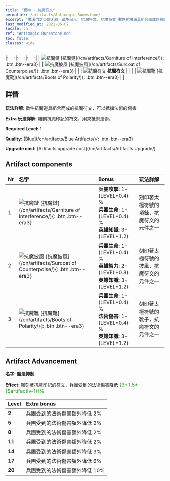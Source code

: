 ```yaml
---
title: "寶物 - 抗魔符文"
permalink: /artifacts/Antimagic Runestone/
excerpt: "魔法门之英雄无敌：战争纪元  抗魔符文. 抗魔符文 數件抗魔道具組合而成的抗魔符文，可以抵擋法術的傷害"
last_modified_at: 2021-06-07
locale: cn
ref: "Antimagic Runestone.md"
toc: false
classes: wide
---
```


  |:---:|:---:|:---:| 
  | ![抗魔鏈](/images/t/artifact_40231.png) [抗魔鏈](/cn/artifacts/Garniture of Interference/){: .btn .btn--era3} |   | ![抗魔披風](/images/t/artifact_40232.png) [抗魔披風](/cn/artifacts/Surcoat of Counterpoise/){: .btn .btn--era3} | 
  |   | ![抗魔符文](/images/t/icon_artifact_23.png) **抗魔符文** |  | 
  |   | ![抗魔靴](/images/t/artifact_40233.png) [抗魔靴](/cn/artifacts/Boots of Polarity/){: .btn .btn--era3} |   | 


## 詳情

 **玩法詳解:** 數件抗魔道具組合而成的抗魔符文，可以抵擋法術的傷害

 **Extra 玩法詳解:** 雕刻抗魔印記的符文，用來抵禦法術。

 **Required Level:** 1

 **Quality:** [Blue](/cn/artifacts/Blue Artifacts/){: .btn .btn--era3}

 **Upgrade cost:** [Artifacts upgrade cost](/cn/artifacts/Artifacts Upgrade/)



## Artifact components

  | Nr |    名字    |   Bonus | 玩法詳解 | 
  |:---|:-----------|:--------|:------------| 
  | 1 | ![抗魔鏈](/images/t/artifact_40231.png) [抗魔鏈](/cn/artifacts/Garniture of Interference/){: .btn .btn--era3} | **兵團攻擊**: 1+(LEVEL\*0.4) %<br/>**兵團生命**: 1+(LEVEL\*0.4) %<br/>**英雄知識**: 3+(LEVEL\*1.2) | 刻印著太極符號的項鍊，抗魔符文的元件之一 | 
  | 2 | ![抗魔披風](/images/t/artifact_40232.png) [抗魔披風](/cn/artifacts/Surcoat of Counterpoise/){: .btn .btn--era3} | **兵團生命**: 1+(LEVEL\*0.4) %<br/>**英雄智力**: 2+(LEVEL\*0.8)<br/>**英雄知識**: 3+(LEVEL\*1.2) | 刻印著太極符號的披風，抗魔符文的元件之一 | 
  | 3 | ![抗魔靴](/images/t/artifact_40233.png) [抗魔靴](/cn/artifacts/Boots of Polarity/){: .btn .btn--era3} | **兵團生命**: 1+(LEVEL\*0.4) %<br/>**法術傷害**: 1+(LEVEL\*0.4) %<br/>**英雄知識**: 3+(LEVEL\*1.2) | 刻印著太極符號的靴子，抗魔符文的元件之一 | 


## Artifact Advancement

 **名字: 魔法抑制**

 **Effect:** 雕刻著抗魔印記的符文，兵團受到的法術傷害降低 <span style="color: #1ca216;font-size:16px">{3+1.5*($artifactlv-1)}%</span>

  |  Level  |    Extra bonus  | 
  |:--------|:----------------| 
  | **2** | 兵團受到的法術傷害額外降低 2% | 
  | **5** | 兵團受到的法術傷害額外降低 2% | 
  | **8** | 兵團受到的法術傷害額外降低 2% | 
  | **11** | 兵團受到的法術傷害額外降低 2% | 
  | **14** | 兵團受到的法術傷害額外降低 3% | 
  | **17** | 兵團受到的法術傷害額外降低 6% | 
  | **20** | 兵團受到的法術傷害額外降低 10% | 
